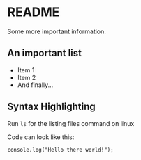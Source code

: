 # README

Some more important information.


## An important list

* Item 1
* Item 2
* And finally...

## Syntax Highlighting

Run `ls` for the listing files command on linux

Code can look like this:

```
console.log("Hello there world!");
```
